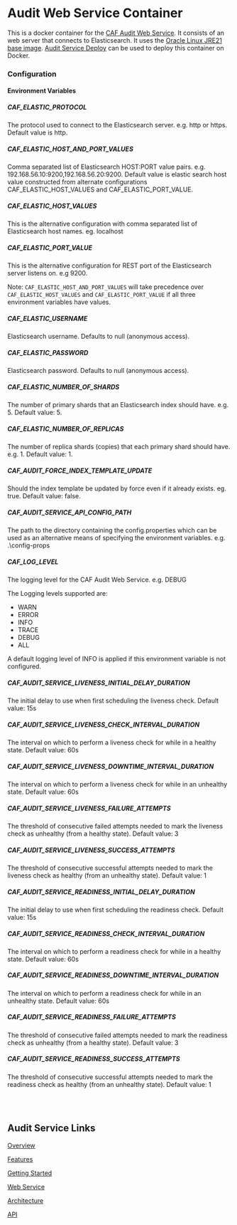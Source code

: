 # Audit Web Service Container

This is a docker container for the [CAF Audit Web Service](https://github.com/CAFAudit/audit-service/tree/develop/caf-audit-service). It consists of an web server that connects to Elasticsearch. It uses the [Oracle Linux JRE21 base image](https://github.com/CAFapi/oraclelinux-base-images). [Audit Service Deploy](https://github.com/CAFAudit/audit-service-deploy) can be used to deploy this container on Docker.

### Configuration

#### Environment Variables

##### CAF\_ELASTIC\_PROTOCOL
The protocol used to connect to the Elasticsearch server. e.g. http or https. Default value is http.

##### CAF\_ELASTIC\_HOST\_AND\_PORT\_VALUES
Comma separated list of Elasticsearch HOST:PORT value pairs. e.g. 192.168.56.10:9200,192.168.56.20:9200. Default value is elastic search host value constructed from alternate configurations CAF_ELASTIC_HOST_VALUES and CAF_ELASTIC_PORT_VALUE.

##### CAF\_ELASTIC\_HOST\_VALUES
This is the alternative configuration with comma separated list of Elasticsearch host names. eg. localhost

##### CAF\_ELASTIC\_PORT\_VALUE
This is the alternative configuration for REST port of the Elasticsearch server listens on. e.g 9200.

Note: `CAF_ELASTIC_HOST_AND_PORT_VALUES` will take precedence over `CAF_ELASTIC_HOST_VALUES` and `CAF_ELASTIC_PORT_VALUE` if all three environment variables have values.

##### CAF\_ELASTIC\_USERNAME
Elasticsearch username. Defaults to null (anonymous access).

##### CAF\_ELASTIC\_PASSWORD
Elasticsearch password. Defaults to null (anonymous access).

##### CAF\_ELASTIC\_NUMBER\_OF\_SHARDS
The number of primary shards that an Elasticsearch index should have. e.g. 5. Default value: 5.

##### CAF\_ELASTIC\_NUMBER\_OF\_REPLICAS
The number of replica shards (copies) that each primary shard should have. e.g. 1. Default value: 1.

##### CAF\_AUDIT\_FORCE\_INDEX\_TEMPLATE\_UPDATE 
Should the index template be updated by force even if it already exists. eg. true. Default value: false.

##### CAF\_AUDIT\_SERVICE\_API\_CONFIG\_PATH

The path to the directory containing the config.properties which can be used as an alternative means of specifying the environment variables. e.g. .\config-props

##### CAF\_LOG\_LEVEL

The logging level for the CAF Audit Web Service. e.g. DEBUG

The Logging levels supported are:

* WARN
* ERROR
* INFO
* TRACE
* DEBUG
* ALL

A default logging level of INFO is applied if this environment variable is not configured.

##### CAF\_AUDIT\_SERVICE\_LIVENESS\_INITIAL\_DELAY\_DURATION
The initial delay to use when first scheduling the liveness check. Default value: 15s

##### CAF\_AUDIT\_SERVICE\_LIVENESS\_CHECK\_INTERVAL\_DURATION
The interval on which to perform a liveness check for while in a healthy state. Default value: 60s

##### CAF\_AUDIT\_SERVICE\_LIVENESS\_DOWNTIME\_INTERVAL\_DURATION
The interval on which to perform a liveness check for while in an unhealthy state. Default value: 60s

##### CAF\_AUDIT\_SERVICE\_LIVENESS\_FAILURE\_ATTEMPTS
The threshold of consecutive failed attempts needed to mark the liveness check as unhealthy (from a healthy state). Default value: 3

##### CAF\_AUDIT\_SERVICE\_LIVENESS\_SUCCESS\_ATTEMPTS
The threshold of consecutive successful attempts needed to mark the liveness check as healthy (from an unhealthy state). Default value: 1

##### CAF\_AUDIT\_SERVICE\_READINESS\_INITIAL\_DELAY\_DURATION
The initial delay to use when first scheduling the readiness check. Default value: 15s

##### CAF\_AUDIT\_SERVICE\_READINESS\_CHECK\_INTERVAL\_DURATION
The interval on which to perform a readiness check for while in a healthy state. Default value: 60s

##### CAF\_AUDIT\_SERVICE\_READINESS\_DOWNTIME\_INTERVAL\_DURATION
The interval on which to perform a readiness check for while in an unhealthy state. Default value: 60s

##### CAF\_AUDIT\_SERVICE\_READINESS\_FAILURE\_ATTEMPTS
The threshold of consecutive failed attempts needed to mark the readiness check as unhealthy (from a healthy state). Default value: 3

##### CAF\_AUDIT\_SERVICE\_READINESS\_SUCCESS\_ATTEMPTS
The threshold of consecutive successful attempts needed to mark the readiness check as healthy (from an unhealthy state). Default value: 1

<br></br>

## Audit Service Links

[Overview](https://cafaudit.github.io/audit-service/pages/en-us/overview)

[Features](https://cafaudit.github.io/audit-service/pages/en-us/Features)

[Getting Started](https://cafaudit.github.io/audit-service/pages/en-us/Getting-Started)

[Web Service](https://cafaudit.github.io/audit-service/pages/en-us/Web-Service)

[Architecture](https://cafaudit.github.io/audit-service/pages/en-us/Architecture)

[API](https://cafaudit.github.io/audit-service/pages/en-us/Client-API)
